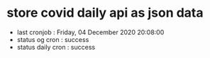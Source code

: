 # store covid daily api as json data

- last cronjob : Friday, 04 December 2020 20:08:00
- status og cron : success
- status daily cron : success
      
      